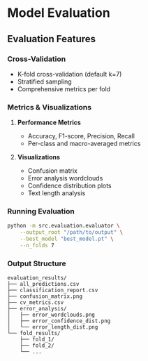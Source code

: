 # Model Evaluation

## Evaluation Features

### Cross-Validation
- K-fold cross-validation (default k=7)
- Stratified sampling
- Comprehensive metrics per fold

### Metrics & Visualizations
1. **Performance Metrics**
   - Accuracy, F1-score, Precision, Recall
   - Per-class and macro-averaged metrics

2. **Visualizations**
   - Confusion matrix
   - Error analysis wordclouds
   - Confidence distribution plots
   - Text length analysis

### Running Evaluation
```bash
python -m src.evaluation.evaluator \
    --output_root "/path/to/output" \
    --best_model "best_model.pt" \
    --n_folds 7
```

### Output Structure
```
evaluation_results/
├── all_predictions.csv
├── classification_report.csv
├── confusion_matrix.png
├── cv_metrics.csv
├── error_analysis/
│   ├── error_wordclouds.png
│   ├── error_confidence_dist.png
│   └── error_length_dist.png
└── fold_results/
    ├── fold_1/
    ├── fold_2/
    └── ...
```
